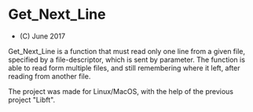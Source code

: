 # Get_Next_Line
 - (C) June 2017

Get_Next_Line is a function that must read only one line from a given file, specified by a file-descriptor, which is sent by parameter.
The function is able to read form multiple files, and still remembering where it left, after reading from another file.

The project was made for Linux/MacOS, with the help of the previous project "Libft".